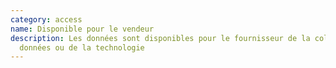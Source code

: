 ```yaml
---
category: access
name: Disponible pour le vendeur
description: Les données sont disponibles pour le fournisseur de la collecte de
  données ou de la technologie
---
```

